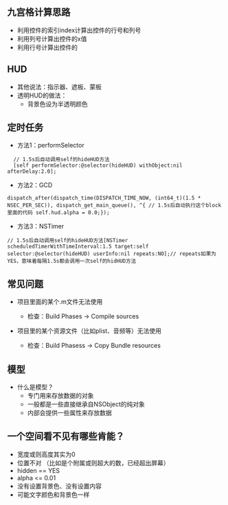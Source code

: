 ## 九宫格计算思路

* 利用控件的索引index计算出控件的行号和列号
* 利用列号计算出控件的x值
* 利用行号计算出控件的

## HUD

* 其他说法：指示器、遮板、蒙板 
* 透明HUD的做法：
  * 背景色设为半透明颜色


## 定时任务

* 方法1：performSelector

```objc
  // 1.5s后自动调用self的hideHUD方法
  [self performSelector:@selector(hideHUD) withObject:nil afterDelay:2.0]; 
```

* 方法2：GCD

```objc
dispatch_after(dispatch_time(DISPATCH_TIME_NOW, (int64_t)(1.5 * NSEC_PER_SEC)), dispatch_get_main_queue(), ^{ // 1.5s后自动执行这个block里面的代码 self.hud.alpha = 0.0;});
```

* 方法3：NSTimer

```objc
// 1.5s后自动调用self的hideHUD方法[NSTimer scheduledTimerWithTimeInterval:1.5 target:self selector:@selector(hideHUD) userInfo:nil repeats:NO];// repeats如果为YES，意味着每隔1.5s都会调用一次self的hidHUD方法
```

## 常见问题

* 项目里面的某个.m文件无法使用

  * 检查：Build Phases -&gt; Compile sources

* 项目里的某个资源文件（比如plist、音频等）无法使用

  * 检查：Build Phasess -&gt; Copy Bundle resources


## 模型

* 什么是模型？
  * 专门用来存放数据的对象
  * 一般都是一些直接继承自NSObject的纯对象
  * 内部会提供一些属性来存放数据


## 一个空间看不见有哪些肯能？
* 宽度或则高度其实为0
* 位置不对 （比如是个附属或则超大的数，已经超出屏幕）
* hidden == YES
* alpha &lt;= 0.01
* 没有设置背景色、没有设置内容
* 可能文字颜色和背景色一样

